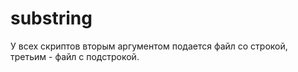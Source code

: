 # substring
У всех скриптов вторым аргументом подается файл со строкой, третьим - файл с подстрокой.
